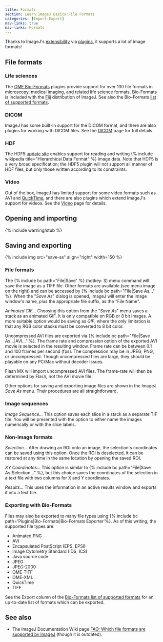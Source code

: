 ```yaml
---
title: Formats
section: Learn:ImageJ Basics:File Formats
categories: [Import-Export]
nav-links: true
nav-links: Formats
---
```



Thanks to ImageJ's [extensibility](/develop/architecture#extensibility) via [plugins](/plugins), it supports a lot of image formats!

## File formats

### Life sciences

The [OME Bio-Formats](/formats/bio-formats) plugins provide support for over
130 file formats in microscopy, medical imaging, and related life science
formats. Bio-Formats is included with the [Fiji](/software/fiji) distribution
of ImageJ. See also the Bio-Formats
[list of supported formats](https://www.openmicroscopy.org/site/support/bio-formats/supported-formats.html).

### DICOM

ImageJ has some built-in support for the DICOM format, and there are also
plugins for working with DICOM files. See the [DICOM](/formats/dicom) page for
full details.

### HDF

The HDF5 [update site](/update-sites) enables support for reading and writing
{% include wikipedia title="Hierarchical Data Format" %} image data. Note that
HDF5 is a very broad specification; the HDF5 plugin will not support all manner
of HDF files, but only those written according to its constraints.

### Video

Out of the box, ImageJ has limited support for some video formats such as AVI
and [QuickTime](/formats/quicktime), and there are also plugins which extend
ImageJ's support for videos. See the [Video](/formats/video) page for details.

## Opening and importing

{% include warning/stub %}

## Saving and exporting

{% include img src="save-as" align="right" width=150 %}

### File formats

The {% include bc path="File|Save" %} (hotkey: S) menu command will save the
image as a TIFF file. Other formats are available (see menu image on the right)
and can be accessed by {% include bc path="File|Save As..." %}. When the "*Save
As*" dialog is opened, ImageJ will enter the image window's name, plus the
appropriate file suffix, as the "File Name".

*Animated GIF...* Choosing this option from the "*Save As*" menu saves a stack
as an animated GIF. It is only compatible on RGB or 8 bit images. A more
suitable option would be saving as *GIF*, where the only limitation is that any
RGB color stacks must be converted to 8 bit color.

Uncompressed AVI files are exported via
{% include bc path="File|Save As...|AVI..." %}. The frame rate and compression
option of the exported AVI movie is selected in the resulting window. Frame
rate can be between 0.1 and 100 frames per second (fps). The compression may be
in JPEG, PNG, or uncompressed. Though uncompressed files are large, they should
be playable on any PC/Mac without decoder issues.

Flash MX will import uncompressed AVI files. The frame-rate will then be
determined by Flash, not the AVI movie file.

Other options for saving and exporting image files are shown in the ImageJ
*Save As* menu. Their procedures are all straightforward.

### Image sequences

*Image Sequence...* This option saves each slice in a stack as a separate TIF
file. You will be presented with the option to either name the images
numerically or with the slice labels.

### Non-image formats

*Selection...* After drawing an ROI onto an image, the selection's coordinates
can be saved using this option. Once the ROI is deselected, it can be restored
at any time in the same location by opening the saved ROI.

*XY Coordinates...* This option is similar to
{% include bc path="File|Save As|Selection..." %}, but this choice saves the
coordinates of the selection in a text file with two columns for X and Y
coordinates.

*Results...* This uses the information in an active results window and exports
it into a text file.

### Exporting with Bio-Formats

Files may also be exported to many file types using
{% include bc path='Plugins|Bio-Formats|Bio-Formats Exporter'%}.
As of this writing, the supported file types are:

- Animated PNG
- AVI
- Encapsulated PostScript (EPS, EPSI)
- Image Cytometry Standard (IDS, ICS)
- Java source code
- JPEG
- JPEG-2000
- OME-TIFF
- OME-XML
- QuickTime
- TIFF

See the Export column of the [Bio-Formats list of supported
formats](http://openmicroscopy.org/site/support/bio-formats5/supported-formats.html)
for an up-to-date list of formats which can be exported.

## See also

- The ImageJ Documentation Wiki page
  [FAQ: Which file formats are supported by ImageJ](http://imagejdocu.list.lu/doku.php?id=faq:general:which_file_formats_are_supported_by_imagej)
  (though it is outdated).
